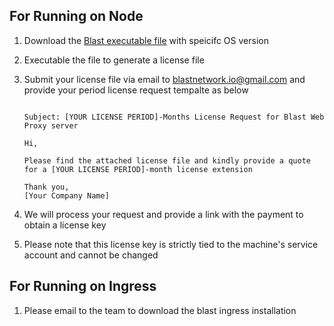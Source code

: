 

For Running on Node
-------------------

1. Download the [Blast executable file](https://github.com/blast-netowrk/blast.io/releases/tag/v1.0.0-ubuntu22.04) with speicifc OS version
2. Executable the file to generate a license file
3. Submit your license file via email to blastnetwork.io@gmail.com and provide your period license request tempalte as below

   ```
   
   Subject: [YOUR LICENSE PERIOD]-Months License Request for Blast Web Proxy server
   
   Hi,

   Please find the attached license file and kindly provide a quote for a [YOUR LICENSE PERIOD]-month license extension
   
   Thank you,
   [Your Company Name]

   ```

4. We will process your request and provide a link with the payment to obtain a license key
5. Please note that this license key is strictly tied to the machine's service account and cannot be changed
   

For Running on Ingress
------------------------
1. Please email to the team to download the blast ingress installation
